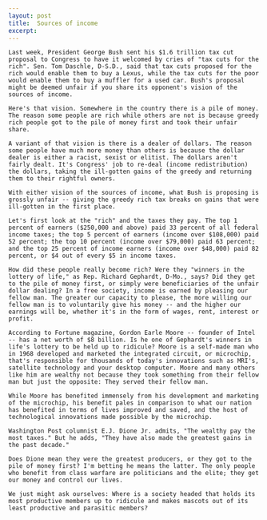 ```yaml
---
layout: post
title:  Sources of income
excerpt:
---
```












	Last week, President George Bush sent his $1.6 trillion tax cut proposal to Congress to have it welcomed by cries of "tax cuts for the rich". Sen. Tom Daschle, D-S.D., said that tax cuts proposed for the rich would enable them to buy a Lexus, while the tax cuts for the poor would enable them to buy a muffler for a used car. Bush's proposal might be deemed unfair if you share its opponent's vision of the sources of income.

	Here's that vision. Somewhere in the country there is a pile of money. The reason some people are rich while others are not is because greedy rich people got to the pile of money first and took their unfair share.

	A variant of that vision is there is a dealer of dollars. The reason some people have much more money than others is because the dollar dealer is either a racist, sexist or elitist. The dollars aren't fairly dealt. It's Congress' job to re-deal (income redistribution) the dollars, taking the ill-gotten gains of the greedy and returning them to their rightful owners.

	With either vision of the sources of income, what Bush is proposing is grossly unfair -- giving the greedy rich tax breaks on gains that were ill-gotten in the first place.

	Let's first look at the "rich" and the taxes they pay. The top 1 percent of earners ($250,000 and above) paid 33 percent of all federal income taxes; the top 5 percent of earners (income over $108,000) paid 52 percent; the top 10 percent (income over $79,000) paid 63 percent; and the top 25 percent of income earners (income over $48,000) paid 82 percent, or $4 out of every $5 in income taxes.

	How did these people really become rich? Were they "winners in the lottery of life," as Rep. Richard Gephardt, D-Mo., says? Did they get to the pile of money first, or simply were beneficiaries of the unfair dollar dealing? In a free society, income is earned by pleasing our fellow man. The greater our capacity to please, the more willing our fellow man is to voluntarily give his money -- and the higher our earnings will be, whether it's in the form of wages, rent, interest or profit.

	According to Fortune magazine, Gordon Earle Moore -- founder of Intel -- has a net worth of $8 billion. Is he one of Gephardt's winners in life's lottery to be held up to ridicule? Moore is a self-made man who in 1968 developed and marketed the integrated circuit, or microchip, that's responsible for thousands of today's innovations such as MRI's, satellite technology and your desktop computer. Moore and many others like him are wealthy not because they took something from their fellow man but just the opposite: They served their fellow man.

	While Moore has benefited immensely from his development and marketing of the microchip, his benefit pales in comparison to what our nation has benefited in terms of lives improved and saved, and the host of technological innovations made possible by the microchip.

	Washington Post columnist E.J. Dione Jr. admits, "The wealthy pay the most taxes." But he adds, "They have also made the greatest gains in the past decade."

	Does Dione mean they were the greatest producers, or they got to the pile of money first? I'm betting he means the latter. The only people who benefit from class warfare are politicians and the elite; they get our money and control our lives.

	We just might ask ourselves: Where is a society headed that holds its most productive members up to ridicule and makes mascots out of its least productive and parasitic members?


